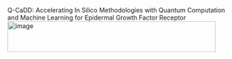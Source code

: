 Q-CaDD: Accelerating In Silico Methodologies with Quantum Computation and Machine Learning for Epidermal Growth Factor Receptor<img width="468" height="70" alt="image" src="https://github.com/user-attachments/assets/283a2877-8822-4bc2-a754-b5f5048c1107" />

